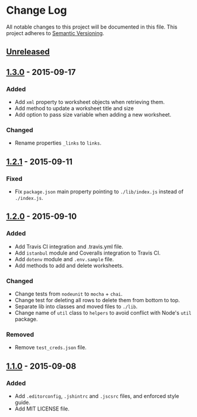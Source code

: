 # Change Log
All notable changes to this project will be documented in this file.
This project adheres to [Semantic Versioning](http://semver.org/).


## [Unreleased][unreleased]

## [1.3.0][1.3.0] - 2015-09-17
### Added
- Add `xml` property to worksheet objects when retrieving them.
- Add method to update a worksheet title and size
- Add option to pass size variable when adding a new worksheet.

### Changed
- Rename properties `_links` to `links`.

## [1.2.1][1.2.1] - 2015-09-11
### Fixed
- Fix `package.json` main property pointing to `./lib/index.js` instead of `./index.js`.

## [1.2.0][1.2.0] - 2015-09-10
### Added
- Add Travis CI integration and .travis.yml file.
- Add `istanbul` module and Coveralls integration to Travis CI.
- Add `dotenv` module and `.env.sample` file.
- Add methods to add and delete worksheets.

### Changed
- Change tests from `nodeunit` to `mocha` + `chai`.
- Change test for deleting all rows to delete them from bottom to top.
- Separate lib into classes and moved files to `./lib`.
- Change name of `util` class to `helpers` to avoid conflict with Node's `util` package.

### Removed
- Remove `test_creds.json` file.


## [1.1.0][1.1.0] - 2015-09-08
### Added
- Add `.editorconfig`, `.jshintrc` and `.jscsrc` files, and enforced style guide.
- Add MIT LICENSE file.

[unreleased]: https://github.com/heitortsergent/google-drive-sheets/compare/1.1.0...HEAD
[1.3.0]: https://github.com/heitortsergent/google-drive-sheets/compare/v1.2.1...v1.3.0
[1.2.1]: https://github.com/heitortsergent/google-drive-sheets/compare/v1.2.0...v1.2.1
[1.2.0]: https://github.com/heitortsergent/google-drive-sheets/compare/v1.1.0...v1.2.0
[1.1.0]: https://github.com/heitortsergent/google-drive-sheets/compare/v1.0.0...v1.1.0
